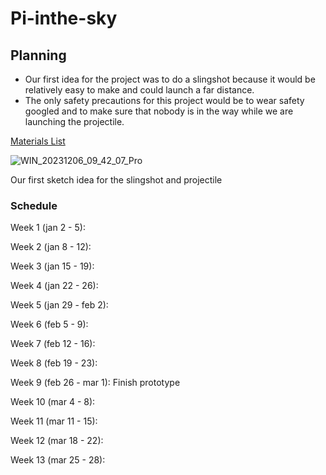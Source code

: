 # Pi-inthe-sky

## Planning 

- Our first idea for the project was to do a slingshot because it would be relatively easy to make and could launch a far distance.
- The only safety precautions for this project would be to wear safety googled and to make sure that nobody is in the way while we are launching the projectile. 


[Materials List](https://docs.google.com/document/d/1O94NrEtbGrpvcdbZZRessnzT4ntu9cPLEgHKotI4B5Y/edit)

![WIN_20231206_09_42_07_Pro](https://github.com/willhunt914/Pi-inthe-sky/assets/71402974/8e2b437d-e054-4eb0-9128-844bc5761be3)

Our first sketch idea for the slingshot and projectile 

### Schedule

Week 1 (jan 2 - 5):

Week 2 (jan 8 - 12):

Week 3 (jan 15 - 19):

Week 4 (jan 22 - 26):

Week 5 (jan 29 - feb 2): 

Week 6 (feb 5 - 9): 

Week 7 (feb 12 - 16): 

Week 8 (feb 19 - 23):

Week 9 (feb 26 - mar 1): Finish prototype

Week 10 (mar 4 - 8): 

Week 11 (mar 11 - 15):

Week 12 (mar 18 - 22):

Week 13 (mar 25 - 28): 

